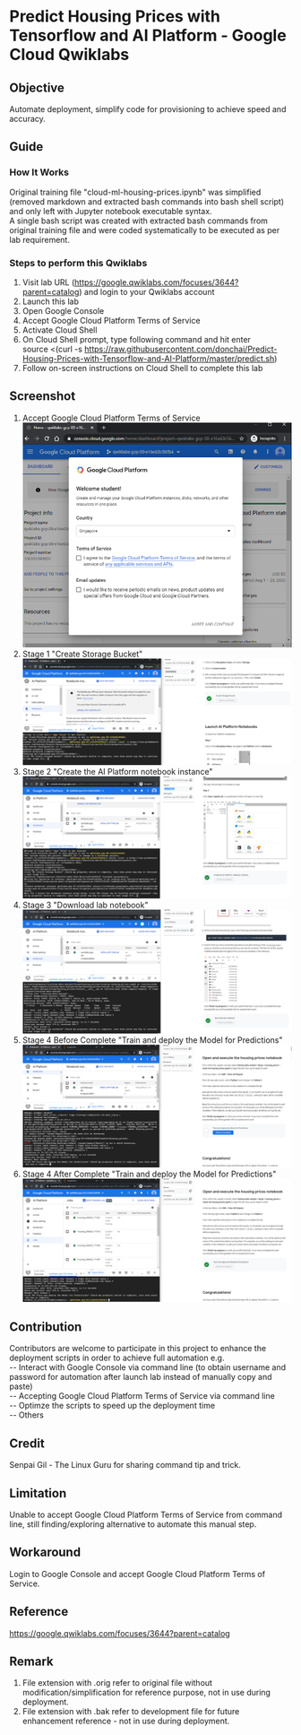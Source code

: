 # Predict Housing Prices with Tensorflow and AI Platform - Google Cloud Qwiklabs

## Objective

Automate deployment, simplify code for provisioning to achieve speed and accuracy.

## Guide

### How It Works
Original training file "cloud-ml-housing-prices.ipynb" was simplified (removed markdown and extracted bash commands into bash shell script) and only left with Jupyter notebook executable syntax.  
A single bash script was created with extracted bash commands from original training file and were coded systematically to be executed as per lab requirement.

### Steps to perform this Qwiklabs
1. Visit lab URL (https://google.qwiklabs.com/focuses/3644?parent=catalog) and login to your Qwiklabs account
2. Launch this lab
3. Open Google Console
4. Accept Google Cloud Platform Terms of Service
5. Activate Cloud Shell
6. On Cloud Shell prompt, type following command and hit enter  
source <(curl -s https://raw.githubusercontent.com/donchai/Predict-Housing-Prices-with-Tensorflow-and-AI-Platform/master/predict.sh)
7. Follow on-screen instructions on Cloud Shell to complete this lab

## Screenshot
1. Accept Google Cloud Platform Terms of Service  
![alt text](https://github.com/donchai/Predict-Housing-Prices-with-Tensorflow-and-AI-Platform/blob/master/screenshots/tnc.png?raw=true) 
2. Stage 1 "Create Storage Bucket"  
![alt text](https://github.com/donchai/Predict-Housing-Prices-with-Tensorflow-and-AI-Platform/blob/master/screenshots/step1.png?raw=true) 
3. Stage 2 "Create the AI Platform notebook instance"
![alt text](https://github.com/donchai/Predict-Housing-Prices-with-Tensorflow-and-AI-Platform/blob/master/screenshots/step2.png?raw=true) 
4. Stage 3 "Download lab notebook"
![alt text](https://github.com/donchai/Predict-Housing-Prices-with-Tensorflow-and-AI-Platform/blob/master/screenshots/step3.png?raw=true) 
5. Stage 4 Before Complete "Train and deploy the Model for Predictions"
![alt text](https://github.com/donchai/Predict-Housing-Prices-with-Tensorflow-and-AI-Platform/blob/master/screenshots/step4-beforecomplete.png?raw=true) 
6. Stage 4 After Complete "Train and deploy the Model for Predictions"
![alt text](https://github.com/donchai/Predict-Housing-Prices-with-Tensorflow-and-AI-Platform/blob/master/screenshots/step4-aftercomplete.png?raw=true) 

## Contribution
Contributors are welcome to participate in this project to enhance the deployment scripts in order to achieve full automation e.g.   
  -- Interact with Google Console via command line (to obtain username and password for automation after launch lab instead of manually copy and paste)   
  -- Accepting Google Cloud Platform Terms of Service via command line   
  -- Optimze the scripts to speed up the deployment time   
  -- Others

## Credit
Senpai Gil - The Linux Guru for sharing command tip and trick.

## Limitation
Unable to accept Google Cloud Platform Terms of Service from command line, still finding/exploring alternative to automate this manual step.

## Workaround
Login to Google Console and accept Google Cloud Platform Terms of Service.

## Reference 
https://google.qwiklabs.com/focuses/3644?parent=catalog

## Remark
1. File extension with .orig refer to original file without modification/simplification for reference purpose, not in use during deployment. 
2. File extension with .bak refer to development file for future enhancement reference - not in use during deployment.

